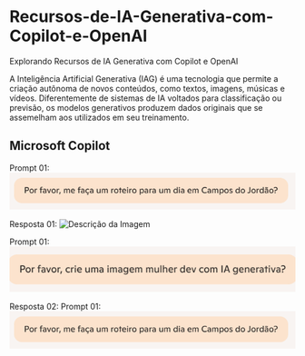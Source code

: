 # Recursos-de-IA-Generativa-com-Copilot-e-OpenAI
Explorando Recursos de IA Generativa com Copilot e OpenAI

A Inteligência Artificial Generativa (IAG) é uma tecnologia que permite a criação autônoma de novos conteúdos, como textos, imagens, músicas e vídeos. Diferentemente de sistemas de IA voltados para classificação ou previsão, os modelos generativos produzem dados originais que se assemelham aos utilizados em seu treinamento.

 ## Microsoft Copilot

Prompt 01:
![Descrição da Imagem](https://github.com/ElizabethTerumi/Recursos-de-IA-Generativa-com-Copilot-e-OpenAI/raw/main/inputs/input-1.png)

Resposta 01:
![Descrição da Imagem](https://github.com/ElizabethTerumi/Recursos-de-IA-Generativa-com-Copilot-e-OpenAI/raw/main/inputs/output-2.png)

Prompt 01:
![Descrição da Imagem](https://github.com/ElizabethTerumi/Recursos-de-IA-Generativa-com-Copilot-e-OpenAI/raw/main/inputs/input-2.png)

Resposta 02:
Prompt 01:
![Descrição da Imagem](https://github.com/ElizabethTerumi/Recursos-de-IA-Generativa-com-Copilot-e-OpenAI/raw/main/inputs/input-1.png)



